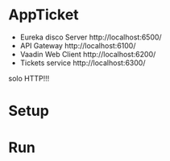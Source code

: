 # AppTicket

- Eureka disco Server   http://localhost:6500/
- API Gateway           http://localhost:6100/
- Vaadin Web Client     http://localhost:6200/
- Tickets service       http://localhost:6300/

solo HTTP!!!

# Setup


# Run


